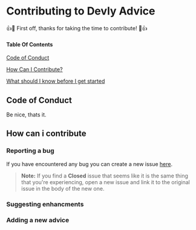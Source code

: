 # Contributing to Devly Advice

:+1::tada: First off, thanks for taking the time to contribute! :tada::+1:

#### Table Of Contents
[Code of Conduct](#code-of-conduct)

[How Can I Contribute?](#how-can-i-contribute)

[What should I know before I get started](#what-should-i-know-before-i-get-started)

## Code of Conduct
Be nice, thats it.

## How can i contribute

### Reporting a bug
If you have encountered any bug you can create a new issue [here](https://github.com/AliSinaYOusofi/quotes). 
> **Note:** If you find a **Closed** issue that seems like it is the same thing that you're experiencing, open a new issue and link it to the original issue in the body of the new one.

### Suggesting enhancments


### Adding a new advice

